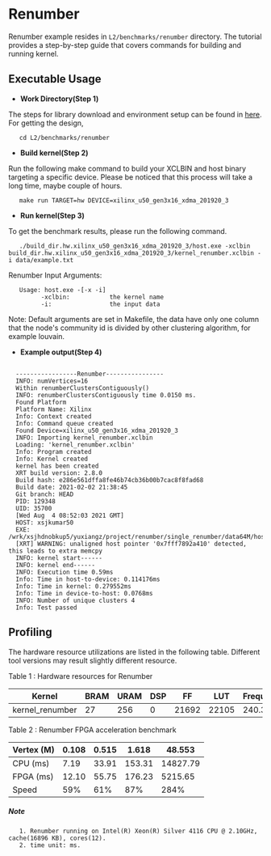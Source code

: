 # Renumber 

Renumber example resides in ``L2/benchmarks/renumber`` directory. The tutorial provides a step-by-step guide that covers commands for building and running kernel.

## Executable Usage

* **Work Directory(Step 1)**

The steps for library download and environment setup can be found in [here](https://github.com/Xilinx/Vitis_Libraries/tree/master/graph/L2/benchmarks#building). For getting the design,

```
   cd L2/benchmarks/renumber
```   

* **Build kernel(Step 2)**

Run the following make command to build your XCLBIN and host binary targeting a specific device. Please be noticed that this process will take a long time, maybe couple of hours.

```
   make run TARGET=hw DEVICE=xilinx_u50_gen3x16_xdma_201920_3
```   

* **Run kernel(Step 3)**

To get the benchmark results, please run the following command.

```
   ./build_dir.hw.xilinx_u50_gen3x16_xdma_201920_3/host.exe -xclbin build_dir.hw.xilinx_u50_gen3x16_xdma_201920_3/kernel_renumber.xclbin -i data/example.txt
```   

Renumber Input Arguments:

```
   Usage: host.exe -[-x -i]
         -xclbin:           the kernel name
         -i:                the input data
```          

Note: Default arguments are set in Makefile, the data have only one column that the node's community id is divided by other clustering algorithm, for example louvain.

* **Example output(Step 4)** 

```

  -----------------Renumber----------------
  INFO: numVertices=16 
  Within renumberClustersContiguously()
  INFO: renumberClustersContiguously time 0.0150 ms.
  Found Platform
  Platform Name: Xilinx
  Info: Context created
  Info: Command queue created
  Found Device=xilinx_u50_gen3x16_xdma_201920_3
  INFO: Importing kernel_renumber.xclbin
  Loading: 'kernel_renumber.xclbin'
  Info: Program created
  Info: Kernel created
  kernel has been created
  XRT build version: 2.8.0
  Build hash: e286e561dffa8fe46b74cb36b00b7cac8f8fad68
  Build date: 2021-02-02 21:38:45
  Git branch: HEAD
  PID: 129348
  UID: 35700
  [Wed Aug  4 08:52:03 2021 GMT]
  HOST: xsjkumar50
  EXE: /wrk/xsjhdnobkup5/yuxiangz/project/renumber/single_renumber/data64M/host.exe
  [XRT] WARNING: unaligned host pointer '0x7fff7892a410' detected, this leads to extra memcpy
  INFO: kernel start------
  INFO: kernel end------
  INFO: Execution time 0.59ms
  Info: Time in host-to-device: 0.114176ms
  Info: Time in kernel: 0.279552ms
  Info: Time in device-to-host: 0.0768ms
  INFO: Number of unique clusters 4
  Info: Test passed

```

## Profiling

The hardware resource utilizations are listed in the following table.
Different tool versions may result slightly different resource.

Table 1 : Hardware resources for Renumber 

|    Kernel         |   BRAM   |   URAM   |    DSP   |    FF    |   LUT   | Frequency(MHz)  |
|-------------------|----------|----------|----------|----------|---------|-----------------|
|  kernel_renumber  |    27    |   256    |    0     |  21692   |  22105  |     240.3       |


Table 2 : Renumber FPGA acceleration benchmark  

|   Vertex (M)  |   0.108   |   0.515   |   1.618    |    48.553    |
|---------------|-----------|-----------|------------|--------------|
|    CPU (ms)   |   7.19    |   33.91   |   153.31   |   14827.79   |
|   FPGA (ms)   |   12.10   |   55.75   |   176.23   |   5215.65    | 
|    Speed      |    59%    |    61%    |    87%     |     284%     |

##### Note
```    
   1. Renumber running on Intel(R) Xeon(R) Silver 4116 CPU @ 2.10GHz, cache(16896 KB), cores(12).
   2. time unit: ms.
```
